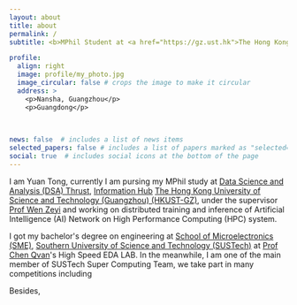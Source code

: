 ```yaml
---
layout: about
title: about
permalink: /
subtitle: <b>MPhil Student at <a href="https://gz.ust.hk">The Hong Kong University of Science and Technology (Guangzhou)</a></b>

profile:
  align: right
  image: profile/my_photo.jpg
  image_circular: false # crops the image to make it circular
  address: >
    <p>Nansha, Guangzhou</p>
    <p>Guangdong</p>
    
    

news: false  # includes a list of news items
selected_papers: false # includes a list of papers marked as "selected={true}"
social: true  # includes social icons at the bottom of the page
---
```


I am Yuan Tong, currently I am pursing my MPhil study at [Data Science and Analysis (DSA) Thrust](), [Information Hub]() [The Hong Kong University of Science and Technology (Guangzhou) (HKUST-GZ)](https://gz.ust.hk), under the supervisor [Prof Wen Zeyi]() and working on distributed training and inference of Artificial Intelligence (AI) Network on High Performance Computing (HPC) system.

I got my bachelor's degree on engineering at [School of Microelectronics (SME)](https://sme.sustech.edu.cn), [Southern University of Science and Technology (SUSTech)](https://sustech.edu.cn) at [Prof Chen Qvan]()'s High Speed EDA LAB. In the meanwhile, I am one of the main member of SUSTech Super Computing Team, we take part in many competitions including 

Besides, 

<!-- Write your biography here. Tell the world about yourself. Link to your favorite [subreddit](http://reddit.com). You can put a picture in, too. The code is already in, just name your picture `prof_pic.jpg` and put it in the `img/` folder.

Put your address / P.O. box / other info right below your picture. You can also disable any these elements by editing `profile` property of the YAML header of your `_pages/about.md`. Edit `_bibliography/papers.bib` and Jekyll will render your [publications page](/al-folio/publications/) automatically.

Link to your social media connections, too. This theme is set up to use [Font Awesome icons](http://fortawesome.github.io/Font-Awesome/) and [Academicons](https://jpswalsh.github.io/academicons/), like the ones below. Add your Facebook, Twitter, LinkedIn, Google Scholar, or just disable all of them. -->
